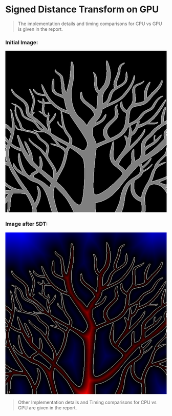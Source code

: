 # Signed Distance Transform on GPU

>The implementation details and timing comparisons for CPU vs GPU is given in the report.

### Initial Image:

![tree_small](images/tree8_small512.png)

### Image after SDT:

![earth_ahe](images/sdt_GPU.png)

>Other Implementation details and Timing comparisons for CPU vs GPU are given in the report.